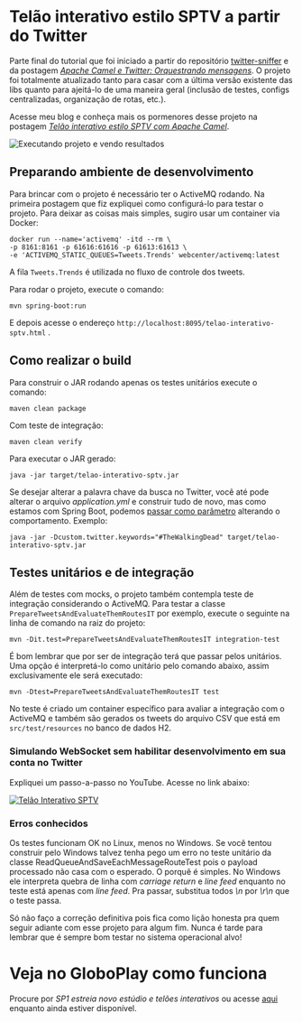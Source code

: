 
# Telão interativo estilo SPTV a partir do Twitter

Parte final do tutorial que foi iniciado a partir do repositório [twitter-sniffer](https://github.com/willianantunes/twitter-sniffer) e da postagem _[Apache Camel e Twitter: Orquestrando mensagens](http://willianantunes.blogspot.com.br/2017/05/apache-camel-e-twitter-orquestrando.html)_. O projeto foi totalmente atualizado tanto para casar com a última versão existente das libs quanto para ajeitá-lo de uma maneira geral (inclusão de testes, configs centralizadas, organização de rotas, etc.).

Acesse meu blog e conheça mais os pormenores desse projeto na postagem _[Telão interativo estilo SPTV com Apache Camel](http://willianantunes.blogspot.com.br/2018/02/telao-interativo-sptv-apache-camel.html)_.


![Executando projeto e vendo resultados](https://github.com/willianantunes/telao-interativo-sptv/blob/master/examples/how-to-run-2018-02-26%2005-57.gif?raw=true)

## Preparando ambiente de desenvolvimento

Para brincar com o projeto é necessário ter o ActiveMQ rodando. Na primeira postagem que fiz expliquei como configurá-lo para testar o projeto. Para deixar as coisas mais simples, sugiro usar um container via Docker:

    docker run --name='activemq' -itd --rm \
    -p 8161:8161 -p 61616:61616 -p 61613:61613 \
    -e 'ACTIVEMQ_STATIC_QUEUES=Tweets.Trends' webcenter/activemq:latest

A fila `Tweets.Trends` é utilizada no fluxo de controle dos tweets.

Para rodar o projeto, execute o comando:

    mvn spring-boot:run

E depois acesse o endereço `http://localhost:8095/telao-interativo-sptv.html` .

## Como realizar o build

Para construir o JAR rodando apenas os testes unitários execute o comando:

    maven clean package

Com teste de integração:

    maven clean verify

Para executar o JAR gerado:

    java -jar target/telao-interativo-sptv.jar

Se desejar alterar a palavra chave da busca no Twitter, você até pode alterar o arquivo *application.yml* e construir tudo de novo, mas como estamos com Spring Boot, podemos [passar como parâmetro](https://docs.spring.io/spring-boot/docs/1.5.9.RELEASE/reference/html/howto-properties-and-configuration.html#howto-set-active-spring-profiles) alterando o comportamento. Exemplo:

    java -jar -Dcustom.twitter.keywords="#TheWalkingDead" target/telao-interativo-sptv.jar

## Testes unitários e de integração

Além de testes com mocks, o projeto também contempla teste de integração considerando o ActiveMQ. Para testar a classe `PrepareTweetsAndEvaluateThemRoutesIT` por exemplo, execute o seguinte na linha de comando na raiz do projeto:

	mvn -Dit.test=PrepareTweetsAndEvaluateThemRoutesIT integration-test

É bom lembrar que por ser de integração terá que passar pelos unitários. Uma opção é interpretá-lo como unitário pelo comando abaixo, assim exclusivamente ele será executado:

    mvn -Dtest=PrepareTweetsAndEvaluateThemRoutesIT test

No teste é criado um container específico para avaliar a integração com o ActiveMQ e também são gerados os tweets do arquivo CSV que está em `src/test/resources` no banco de dados H2.

### Simulando WebSocket sem habilitar desenvolvimento em sua conta no Twitter

Expliquei um passo-a-passo no YouTube. Acesse no link abaixo:

[![Telão Interativo SPTV](http://img.youtube.com/vi/jgDDEfS8rZw/0.jpg)](http://www.youtube.com/watch?v=jgDDEfS8rZw "Telão Interativo estilo SPTV com Apache Camel")

### Erros conhecidos

Os testes funcionam OK no Linux, menos no Windows. Se você tentou construir pelo Windows talvez tenha pego um erro no teste unitário da classe ReadQueueAndSaveEachMessageRouteTest pois o payload processado não casa com o esperado. O porquê é simples. No Windows ele interpreta quebra de linha com _carriage return_ e _line feed_ enquanto no teste está apenas com _line feed_. Pra passar, substitua todos *\n* por *\r\n* que o teste passa. 

Só não faço a correção definitiva pois fica como lição honesta pra quem seguir adiante com esse projeto para algum fim. Nunca é tarde para lembrar que é sempre bom testar no sistema operacional alvo!

# Veja no GloboPlay como funciona

Procure por _SP1 estreia novo estúdio e telões interativos_ ou acesse [aqui](https://globoplay.globo.com/v/5853464/) enquanto ainda estiver disponível.